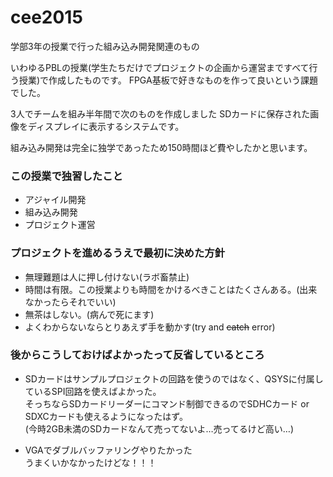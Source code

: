 # cee2015
学部3年の授業で行った組み込み開発関連のもの

いわゆるPBLの授業(学生たちだけでプロジェクトの企画から運営まですべて行う授業)で作成したものです。
FPGA基板で好きなものを作って良いという課題でした。

3人でチームを組み半年間で次のものを作成しました
SDカードに保存された画像をディスプレイに表示するシステムです。

組み込み開発は完全に独学であったため150時間ほど費やしたかと思います。

### この授業で独習したこと
* アジャイル開発
* 組み込み開発
* プロジェクト運営

### プロジェクトを進めるうえで最初に決めた方針
* 無理難題は人に押し付けない(ラボ畜禁止)
* 時間は有限。この授業よりも時間をかけるべきことはたくさんある。(出来なかったらそれでいい)
* 無茶はしない。(病んで死にます)
* よくわからないならとりあえず手を動かす(try and ~~catch~~ error)

### 後からこうしておけばよかったって反省しているところ
* SDカードはサンプルプロジェクトの回路を使うのではなく、QSYSに付属しているSPI回路を使えばよかった。
 \
そっちならSDカードリーダーにコマンド制御できるのでSDHCカード or SDXCカードも使えるようになったはず。 \
(今時2GB未満のSDカードなんて売ってないよ…売ってるけど高い…)
 
* VGAでダブルバッファリングやりたかった
 \
うまくいかなかったけどな！！！
